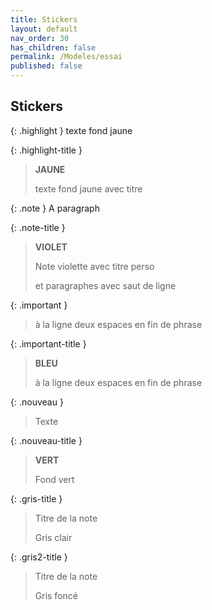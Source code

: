 ```yaml
---
title: Stickers
layout: default
nav_order: 30
has_children: false
permalink: /Modeles/essai
published: false
---
```


## Stickers  

{: .highlight }
texte fond jaune

{: .highlight-title }
> **JAUNE**
>
> texte fond jaune avec titre

  
{: .note }
A paragraph

{: .note-title }
> **VIOLET**
>
> Note violette avec titre perso
>
> et  paragraphes avec saut de ligne

{: .important }
> à la ligne deux espaces en fin de phrase

{: .important-title }
> **BLEU**  
>
> à la ligne deux espaces en fin de phrase


{: .nouveau }
> Texte
 
{: .nouveau-title }
> **VERT** 
>
> Fond vert

{: .gris-title }
> Titre de la note
>
> Gris clair

{: .gris2-title }
> Titre de la note
>
> Gris foncé